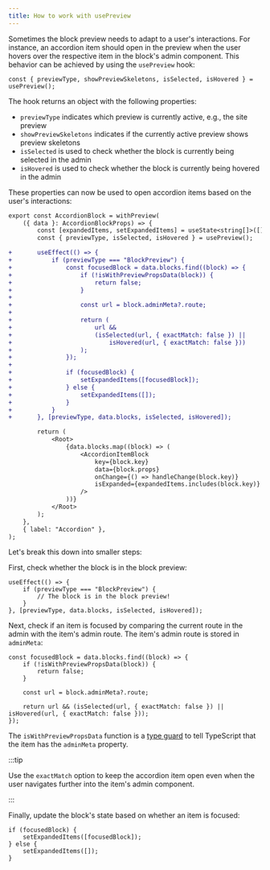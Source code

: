 ```yaml
---
title: How to work with usePreview
---
```


Sometimes the block preview needs to adapt to a user's interactions.
For instance, an accordion item should open in the preview when the user hovers over the respective item in the block's admin component.
This behavior can be achieved by using the `usePreview` hook:

```tsx
const { previewType, showPreviewSkeletons, isSelected, isHovered } = usePreview();
```

The hook returns an object with the following properties:

-   `previewType` indicates which preview is currently active, e.g., the site preview
-   `showPreviewSkeletons` indicates if the currently active preview shows preview skeletons
-   `isSelected` is used to check whether the block is currently being selected in the admin
-   `isHovered` is used to check whether the block is currently being hovered in the admin

These properties can now be used to open accordion items based on the user's interactions:

```diff title="AccordionBlock.tsx"
export const AccordionBlock = withPreview(
    ({ data }: AccordionBlockProps) => {
        const [expandedItems, setExpandedItems] = useState<string[]>([]);
        const { previewType, isSelected, isHovered } = usePreview();

+       useEffect(() => {
+           if (previewType === "BlockPreview") {
+               const focusedBlock = data.blocks.find((block) => {
+                   if (!isWithPreviewPropsData(block)) {
+                       return false;
+                   }
+
+                   const url = block.adminMeta?.route;
+
+                   return (
+                       url &&
+                       (isSelected(url, { exactMatch: false }) ||
+                           isHovered(url, { exactMatch: false }))
+                   );
+               });
+
+               if (focusedBlock) {
+                   setExpandedItems([focusedBlock]);
+               } else {
+                   setExpandedItems([]);
+               }
+           }
+       }, [previewType, data.blocks, isSelected, isHovered]);

        return (
            <Root>
                {data.blocks.map((block) => (
                    <AccordionItemBlock
                        key={block.key}
                        data={block.props}
                        onChange={() => handleChange(block.key)}
                        isExpanded={expandedItems.includes(block.key)}
                    />
                ))}
            </Root>
        );
    },
    { label: "Accordion" },
);
```

Let's break this down into smaller steps:

First, check whether the block is in the block preview:

```tsx
useEffect(() => {
    if (previewType === "BlockPreview") {
        // The block is in the block preview!
    }
}, [previewType, data.blocks, isSelected, isHovered]);
```

Next, check if an item is focused by comparing the current route in the admin with the item's admin route.
The item's admin route is stored in `adminMeta`:

```tsx
const focusedBlock = data.blocks.find((block) => {
    if (!isWithPreviewPropsData(block)) {
        return false;
    }

    const url = block.adminMeta?.route;

    return url && (isSelected(url, { exactMatch: false }) || isHovered(url, { exactMatch: false }));
});
```

The `isWithPreviewPropsData` function is a [type guard](https://www.typescriptlang.org/docs/handbook/2/narrowing.html) to tell TypeScript that the item has the `adminMeta` property.

:::tip

Use the `exactMatch` option to keep the accordion item open even when the user navigates further into the item's admin component.

:::

Finally, update the block's state based on whether an item is focused:

```tsx
if (focusedBlock) {
    setExpandedItems([focusedBlock]);
} else {
    setExpandedItems([]);
}
```
